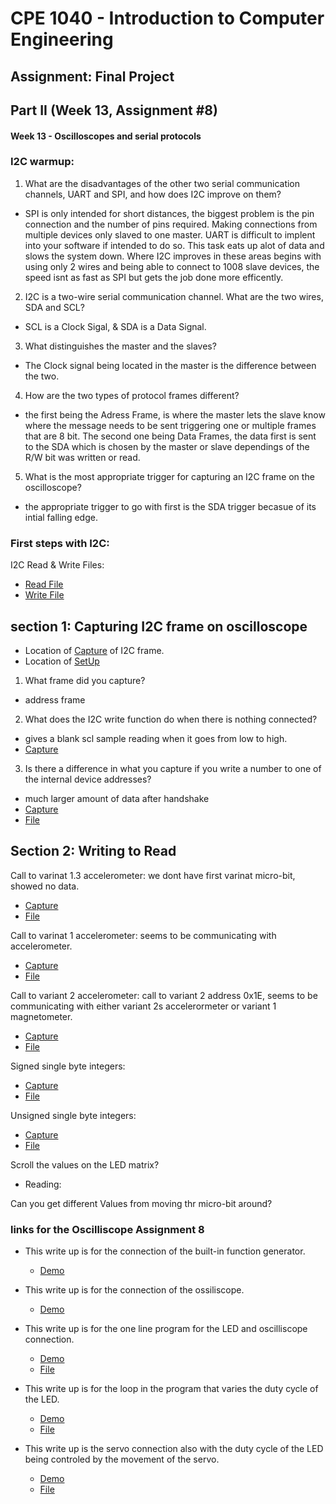 # CPE 1040 - Introduction to Computer Engineering

## Assignment: Final Project

## Part II (Week 13, Assignment #8)

#### Week 13 - Oscilloscopes and serial protocols

### I2C warmup:
1. What are the disadvantages of the other two serial communication channels, UART and SPI, and how does I2C improve on them?
 - SPI is only intended for short distances, the biggest problem is the pin connection and the number of pins required. Making connections from multiple devices only slaved to one master.  UART is difficult to implent into your software if intended to do so.  This task eats up alot of data and slows the system down.  Where I2C improves in these areas begins with using only 2 wires and being able to connect to 1008 slave devices, the speed isnt as fast as SPI but gets the job done more efficently.
2. I2C is a two-wire serial communication channel. What are the two wires, SDA and SCL? 
 - SCL is a Clock Sigal, & SDA is a Data Signal.
3. What distinguishes the master and the slaves? 
 - The Clock signal being located in the master is the difference between the two.
4. How are the two types of protocol frames different?
 - the first being the Adress Frame, is where the master lets the slave know where the message needs to be sent triggering one or multiple frames that are 8 bit. The second one being Data Frames, the data first is sent to the SDA which is chosen by the master or slave dependings of the R/W bit was written or read.
5. What is the most appropriate trigger for capturing an I2C frame on the oscilloscope?
 - the appropriate trigger to go with first is the SDA trigger becasue of its intial falling edge.

### First steps with I2C:
I2C Read & Write Files:
- [Read File](i2cRead.js)
- [Write File](i2cWrite.js)

## section 1: Capturing I2C frame on oscilloscope
- Location of [Capture](https://raw.githubusercontent.com/Introduction-to-Computer-Engineering/final-project-assignment-8-week-13-haydenmejia/master/Capture.jpg) of I2C frame. 
- Location of [SetUp](https://raw.githubusercontent.com/Introduction-to-Computer-Engineering/final-project-assignment-8-week-13-haydenmejia/master/SetUp.jpg)

1. What frame did you capture?
- address frame
2. What does the I2C write function do when there is nothing connected?
- gives a blank scl sample reading when it goes from low to high.
- [Capture](https://raw.githubusercontent.com/Introduction-to-Computer-Engineering/final-project-assignment-8-week-13-haydenmejia/master/writeSignal.jpg)
3. Is there a difference in what you capture if you write a number to one of the internal device addresses?
- much larger amount of data after handshake
- [Capture](https://raw.githubusercontent.com/Introduction-to-Computer-Engineering/final-project-assignment-8-week-13-haydenmejia/master/writeToInternal.jpg)
- [File](writeInternalNumber.js)

## Section 2: Writing to Read 
Call to varinat 1.3 accelerometer: we dont have first varinat micro-bit, showed no data. 
- [Capture](https://raw.githubusercontent.com/Introduction-to-Computer-Engineering/final-project-assignment-8-week-13-haydenmejia/master/1.3.jpg)
- [File](variant1.3.js)

Call to varinat 1 accelerometer: seems to be communicating with accelerometer.
- [Capture](https://raw.githubusercontent.com/Introduction-to-Computer-Engineering/final-project-assignment-8-week-13-haydenmejia/master/variant1.jpg)
- [File](variant1.js)

Call to variant 2 accelerometer: call to variant 2 address 0x1E, seems to be communicating with either variant 2s accelerormeter or variant 1 magnetometer.
- [Capture](https://raw.githubusercontent.com/Introduction-to-Computer-Engineering/final-project-assignment-8-week-13-haydenmejia/master/variant2.jpg)
- [File](variant2.js)

Signed single byte integers: 
- [Capture](https://raw.githubusercontent.com/Introduction-to-Computer-Engineering/final-project-assignment-8-week-13-haydenmejia/master/signed.jpg)
- [File](signed.js)

Unsigned single byte integers: 
- [Capture](https://raw.githubusercontent.com/Introduction-to-Computer-Engineering/final-project-assignment-8-week-13-haydenmejia/master/unsigned.jpg)
- [File](unsigned.js)

Scroll the values on the LED matrix?
 - Reading:

Can you get different Values from moving thr micro-bit around?

### links for the Oscilliscope Assignment 8
  - This write up is for the connection of the built-in function generator.
    - [Demo](http://imgur.com/gallery/hEh2QPw)
    
  - This write up is for the connection of the ossiliscope.
    - [Demo](http://imgur.com/gallery/7WLgX39)
   
  - This write up is for the one line program for the LED and oscilliscope connection.
    - [Demo](http://imgur.com/gallery/IUjgB4M)
    - [File](pws.js)
  
  - This write up is for the loop in the program that varies the duty cycle of the LED.
    - [Demo](http://imgur.com/gallery/I8iRtUu)
    - [File](pwCycle.js)
  
  - This write up is the servo connection also with the duty cycle of the LED being controled by the movement of the servo.
    - [Demo](http://imgur.com/gallery/RdFtBsm)
    - [File](servoOscilloscope.js)
 
 
 

  
